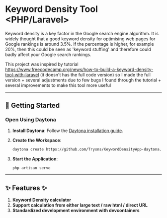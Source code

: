# Keyword Density Tool <PHP/Laravel>

Keyword density is a key factor in the Google search engine algorithm. It is widely thought that a good keyword density for optimising web pages for Google rankings is around 3.5%. If the percentage is higher, for example 20%, then this could be seen as 'keyword stuffing' and therefore could badly affect your Google search rankings.

This project was inspired by tutorial https://www.freecodecamp.org/news/how-to-build-a-keyword-density-tool-with-laravel (it doesn't has the full code version) so I made the full version + several adjustments due to few bugs I found through the tutorial + several improvements to make this tool more useful

---

## 🚀 Getting Started  

### Open Using Daytona  

1. **Install Daytona**: Follow the [Daytona installation guide](https://www.daytona.io/docs/installation/installation/).  
2. **Create the Workspace**:  
   ```bash  
   daytona create https://github.com/Tryxns/KeywordDensityApp-daytona.git 
   ```  

3. **Start the Application**:  
   ```bash  
   php artisan serve
   ```  

---

## ✨ Features ✨
1. **Keyword Density calculator**
2. **Support calculation from either large text / raw html / direct URL**
3. **Standardized development environment with devcontainers**
